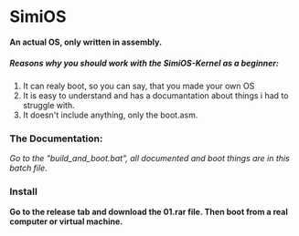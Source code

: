 # SimiOS

**An actual OS, only written in assembly.**
##### Reasons why you should work with the SimiOS-Kernel as a beginner:
1. It can realy boot, so you can say, that you made your own OS
2. It  is easy to understand and has a documantation about things i had to struggle with.
3. It doesn't include anything, only the boot.asm.


### The Documentation:
*Go to the "build_and_boot.bat", all documented and boot things are in this batch file.*

### Install

**Go to the release tab and download the 01.rar file. Then boot from a real computer or virtual machine.**
